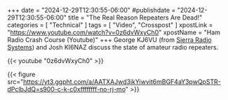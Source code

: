+++
date = "2024-12-29T12:30:55-06:00"
#publishdate = "2024-12-29T12:30:55-06:00"
title = "The Real Reason Repeaters Are Dead!"
categories = [ "Technical" ]
tags = [ "Video", "Crosspost" ]
xpostLink = "https://www.youtube.com/watch?v=0z6dvWxyCh0"
xpostName = "Ham Radio Crash Course (Youtube)"
+++
George KJ6VU (from
[Sierra Radio Systems](https://www.packtenna.com/srs.html#/))
and Josh KI6NAZ discuss the state of amateur radio repeaters.
<!--more-->

{{< youtube "0z6dvWxyCh0" >}}

<p class="clear"></p>

{{< figure src="https://yt3.ggpht.com/a/AATXAJwd3jkYiwvit6mBGF4aY3pwQpSTR-dPclbJdQ=s900-c-k-c0xffffffff-no-rj-mo" >}}
